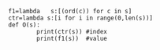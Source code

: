 
    f1=lambda   s:[(ord(c)) for c in s]
    ctr=lambda s:[i for i in range(0,len(s))]
    def O(s):
            print(ctr(s)) #index
            print(f1(s))  #value
